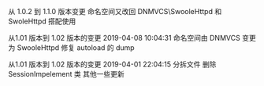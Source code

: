 从 1.0.2 到 1.1.0 版本变更
命名空间又改回 DNMVCS\SwooleHttpd 和 SwoleHttpd 搭配使用

从1.01 版本到 1.02 版本的变更
2019-04-08 10:04:31
命名空间由 DNMVCS 变更为 SwooleHttpd
修复 autoload 的 dump

从1.01 版本到 1.02 版本的变更
2019-04-01 22:04:15
分拆文件
删除 SessionImpelement 类
其他一些更新
